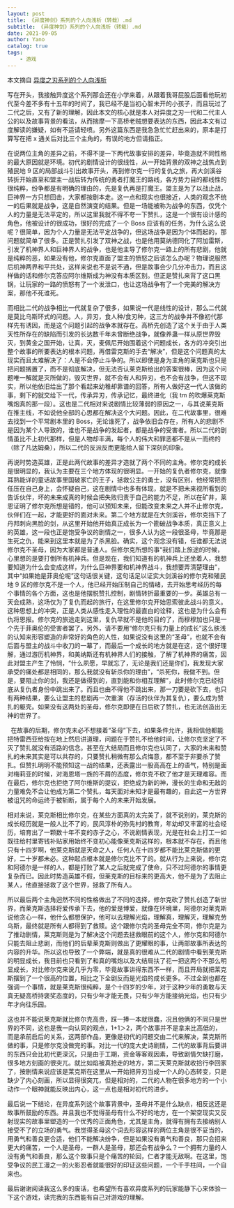 ```yaml
---
layout: post
title: 《异度神剑》系列的个人向浅析（转载）.md
subtitle: 《异度神剑》系列的个人向浅析（转载）.md
date: 2021-09-05
author: Yano
catalog: true
tags:
    - 游戏
---
```


本文摘自 [异度之刃系列的个人向浅析
](https://www.bilibili.com/read/cv6339723?spm_id_from=333.999.0.0)

写在开头，我接触异度这个系列那会还在小学来着，从跟着我哥屁股后面看他玩初代至今差不多有十五年的时间了，我已经不是当初心智未开的小孩子，而且玩过了二代之后，又有了新的理解，因此本文的核心就是本人对异度之刃一代和二代主人公的以及故事背景的看法，从而揣摩一下高桥老贼想要表达的东西，因此本文有过度解读的嫌疑，如有不适请轻喷。另外这篇东西是我急急忙忙赶出来的，原本是打算写在把 x 通关后对比三个主角的，有误的地方但请指正。

在说两位主角的差异之前，不得不提一下两代故事安排的差异，毕竟造就不同性格的最大原因就是环境。初代的剧情设计的很线性，从一开始背景的双神之战焦点到殖民地 9 区的局部战斗引出故事开头，再到修尔克一行的复仇之旅，再大剑溪谷转折开始直至和盟主一战后转为传统的勇者打魔王的路线，各方势力目的都线性的很纯粹，纷争都是有明确的理由的，先是复仇再是打魔王。盟主是为了以战止战，巨神界一方只想回击，大家都按剧本走。这一点和现实也很接近，人类的观念不统一的后果就是战争，这是自然演变的结果。但是一场能被称为战争的东西，仅凭个人的力量是无法平定的，所以这里我就不得不夸一下赞扎，这是一个很有设计感的角色，他被设计的很成功，很好的完成了一个 Boss 应该有的任务，为什么这么说呢？很简单，因为个人力量是无法平定战争的，但这场战争是因为个体而起的，那问题就简单了很多。正是赞扎引发了双神之战，也是他用莫纳德同化了阿加雷斯，引发了机神界人和巨神界人的战争，也是他主导了修尔克一路上的所有悲剧，他就是纯粹的恶，如果没有他，修尔克直面了盟主的愤怒之后该怎么办呢？物理说服然后机神两界和平共处，这样来说也不是说不通，但是故事会少几分冲击力，而且这样做的话和修尔克答应阿尔维斯成为神没有本质区别。但正是赞扎来背了这口黑锅，让玩家的一路的愤怒有了一个发泄口，也让这场战争有了一个完美的解决方案，那他不死谁死。

而相比二代的战争相比一代就复杂了很多，如果说一代是线性的设计，那么二代就是莫比乌斯环式的问题。人，异刃，食人种/食刃种，这三方的战争并不像初代那样先有诱因，而是这个问题引起的战争本就存在。高桥先创造了这个关于由于人类天性所存在的缺陷而引发的长达数千年未曾断绝战争，就像养蛊一样从原世界毁灭，到黄金之国开始，让真，灭，麦佩尼开始围着这个问题成长，各方的冲突引出整个故事的所要表达的根本问题，再借雷克斯的手去“解决”，但是这个问题真的太现实而且太难解决了：人是不会停止斗争的。所以即使是身为主角的莱克斯也只是把问题搁置了，而不是彻底解决，但无法否认莱克斯给出的答案很棒，因为这个问题唯一解就是灭所做的，毁灭世界，就不会有人和异刃，也不会有战争，但这不现实，所以他依旧给出了那个看起来幼稚却靠谱的回答，所有人做好这一代人该做的事，剩下的就交给下一代，传承异刃，传承记忆，最终进化（我 tm 的吹爆莱克斯嘴炮真的那一段）。这也是二代相对来说剧情比较薄弱的原因之一，与其说莱克斯在推主线，不如说他全部的心思都在解决这个大问题。因此，在二代故事里，很难去找到一个平常剧本里的 Boss，无论谁死了，战争依旧会存在，所有人的悲剧不是因为某个人导致的，谁也不是战争的发起者，都是战争的受害者。所以二代的剧情虽比不上初代那样，但是人物却丰满，每个人的伟大和罪恶都不是从一而终的（除了凡达姆桑），所以二代的反派反而更能给人留下深刻的印象。

再说时势造英雄，正是此两代故事的差异才造就了两个不同的主角。修尔克的成长是很明显的，我认为主要在三个地方体现的很明显。一开始的复仇者修尔克，就像耳熟能详的童话故事里国破家亡的王子，拯救公主的勇士，没有区别，他经常把责任压在自己身上，会怀疑自己，这在剧情中也多有体现，就是不把未来视所看到的告诉伙伴，坏的未来成真的时候会把失败归责于自己的能力不足，所以在矿井，莱恩证明了修尔克所想是错的，他可以预知未来，但能改变未来之人并不止修尔克，伙伴们在一起，才能更好的面对未来。第二个地方就是在大剑溪谷，修尔克挡下了丹邦刺向黑脸的剑，从这里开始他开始真正成长为一个勘破战争本质，真正意义上的英雄，这一段也正是饱受争议的剧情之一，很多人认为这一段很圣母，毕竟那是生死之仇，能来到这里本就是为了杀黑脸。确实，这个观念没有错，任谁都无法说修尔克不圣母，因为大家都是普通人。但修尔克所想的事“我们踏上旅途的时候，心里想的是要打倒所有机神兵。但是现在，我们知道有的机神兵上还坐着人，我想要知道为什么会变成这样，为什么巨神界要和机神界战斗，我想要弄清楚理由”，其中“如果她是菲奥伦呢”这句话很关键，这句话足以证实大剑溪谷的修尔克和殖民地 9 区的修尔克不是一个人，他已经开始压制自己的情绪，去开始思考经历的每个事情的各个方面，这也是他摆脱赞扎控制，剧情转折最重要的一步。英雄总有一天会成熟，这场仅为了复仇而起的旅行，在这里修尔克开始思索彼此战斗的意义。这种思想上的冲突，正是人类从感性走入理性的最直白的诠释，这也是为什么会有仇将恩报。修尔克的旅途走到这里，复仇早就不是他的目的了，而穆穆加也只是一个先于菲奥伦的受害者罢了。另外，请不要用“修尔克只有力量上的成长”这么肤浅的认知来形容塑造的非常好的角色的人性，如果说没有这里的“圣母”，也就不会有后面与盟主的战斗中收刀的一幕了，而最后一个成长的地方就是在这，这个很好理解，通过游历机神界，和美纳斯还有机神界人们的接触，了解了机神界的痛苦，因此对盟主产生了怜悯，“什么夙愿，早就忘了，无论是我们还是你们，我发现大家承受的痛处都是相同的，那么我就没有斩杀你的理由”，“杀死你，我做不到。但是，要阻止你的剑，我还是做得到的，直到能和你相互理解”，此时修尔克已经彻底从复仇者身份中跳出来了。而且也由不得他不跳出来，那一刀要是砍下去，也只有两种结果，要么让盟主的悲剧再一次重演（存活的伙伴为其复仇），要么成为赞扎的躯壳。如果没有这两处的圣母，修尔克即便在日后砍了赞扎，也无法创造出无神的世界了。

  在故事的后期，修尔克未必不想接着“圣母”下去，如果条件允许，我相信他都能把特雷西亚给按在地上然后讲道理，问题在于赞扎不给他时间，让修尔克坚定了不灭了赞扎就没有活路的信念。甚至在大结局而且修尔克也认同了，大家的未来和赞扎的未来其实是可以共存的，只要赞扎稍微有那么点悔意，都不至于非要杀了赞扎。但赞扎明明不能预知这一战的结果，还表露出一股高高在上的语气，特别是面对梅莉亚的时候，对海恩塔一族的不屑的态度，修尔克不砍了他才是天理难容。而在最后，修尔克也拒绝了阿尔维斯的提议，拒绝成为新的神，漫长的生命和无敌的力量难免不会让他成为第二个赞扎，每天面对未知才是最有趣的，自此这一方世界被诅咒的命运终于被斩断，属于每个人的未来开始发展。

相对来说，莱克斯相比修尔克，在某些方面真的太完美了，就不说别的，莱克斯的成长经历就是一般人比不了的，民风淳朴的弥先村的教育，年幼却又丰富的社会经历，培育出了一颗数十年不变的赤子之心，不说剧情表现，光是在社会上打工一如既往给村里寄钱补贴家用始终不变初心能像莱克斯这样的，根本就不存在，而且他只有十四岁啊，他莱克斯就是天命之人，任何人在十四岁都不能比莱克斯做的更好，二十岁都未必。这种起点根本就是修尔克比不了的。就从行为上来说，修尔克和阿德尔是一样的人，都是打败了某人之后就完成了使命，只不过阿德尔的事情更复杂而已。因此时势造英雄不假，但莱克斯的目标来的更高大，他不是为了去阻止某人，他直接拯救了这个世界，拯救了所有人。

所以最后两个主角迥然不同的性格做出了不同的选择，修尔克砍了赞扎创造了新世界，而莱克斯选择将爱传承下去，他的爱是博爱，就像在环境里，阿德尔对莱克斯说他贪心一样，他什么都想保护，他可以去理解光焰，理解真，理解灭，理解克劳乌斯，最终就是所有人都得到了救赎。这个跟修尔克的圣母完全不同，修尔克是为了推动剧情，莱克斯则是为了解决这个问题去拯救眼前的这个人，修尔克和阿德尔只能去阻止悲剧，而他们的后辈莱克斯则做出了更耀眼的事，让两部故事所表达的内容的升华。所以这也导致了一个弊端，就是真的很难从二代的剧情中看到莱克斯的明显成长，我目前也只看到了和真的嘴炮以及大结局扶了花一把这两个不那么明显成长，对比修尔克来说几乎为零，毕竟故事讲得东西不一样，而且开局就把莱克斯摆到了一个很高的位置，相比之下全剧反而是光焰的成长更多。不过全剧也都在强调一个事情，就是莱克斯很纯粹，是个十四岁的少年，对于这种少年的勇敢与天真无疑高桥持褒奖态度的，只有少年才能无畏，只有少年方能接纳光焰，也只有少年才向往乐园。

这也并不能说莱克斯就比修尔克高贵，踩一捧一本就很蠢，况且他俩的不同只是世界的不同，这也是我一向认同的观点，1+1＞2，两个故事并不是拿来比高低的，而是承前启后的关系，这两部作品，更像是初代的问题交由二代来解决，莱克斯所做的事，只是修尔克没做完的事。对比一代的庞大史诗剧情，二代的故事背后要讲的东西只会比初代更深沉，只是由于工期，资金等客观因素，导致剧情欠缺打磨，很多地方刻画的很突兀。就比如焰被真抢走的地方，第二天莱克斯就收拾行李回家了，按剧情来说应该是莱克斯在这里从一开始把异刃当成一个人的心态转变，只是缺少了内心刻画，所以显得很突兀，但是相对的，二代的人物在很多地方的一个小动作一个眼神就能反映出内心，这一点也是相对初代的进步。 

最后说一下结论，在异度系列这个故事背景中，圣母并不是什么缺点，相反这还是故事所鼓励的东西。并且我也不觉得圣母有什么不好的地方，在一个架空现实又反射现实的故事里塑造的一个优秀的正面角色，尤其是主角，就得有拥有去接纳别人接受不了的立场的勇气。我觉得圣母这个词去形容这样的两位主角是很不妥当的，用勇气和善良更合适，他们不能解决纷争，但是如果没有勇气和善良，那只会招来更大的痛苦，一个人是圣母，一群人是圣母，那还会有战争么？一个拥有力量的人没有勇气和善良，那么这个故事只是个痛苦的轮回，仁者才能无敌啊。在这里，饱受争议的民工漫之一的火影忍者就能很好的印证这些问题，一个千手柱间，一个自来也。

最后谢谢阅读我这么多的废话，也希望所有喜欢异度系列的玩家能静下心来体验一下这个游戏，读完我的东西能有自己对游戏的理解。
